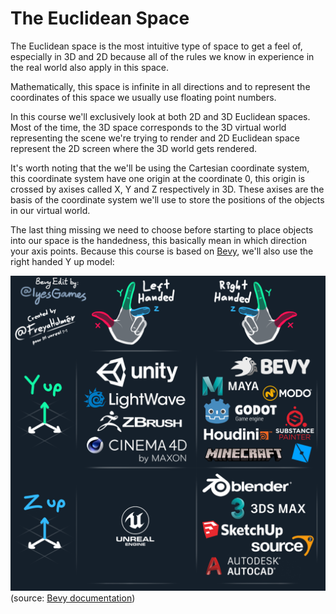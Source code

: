 # The Euclidean Space

The Euclidean space is the most intuitive type of space to get a feel of, especially in 3D and 2D because all of the rules we know in experience in the real world also apply in this space.

Mathematically, this space is infinite in all directions and to represent the coordinates of this space we usually use floating point numbers.

In this course we'll exclusively look at both 2D and 3D Euclidean spaces.
Most of the time, the 3D space corresponds to the 3D virtual world representing the scene we're trying to render and 2D Euclidean space represent the 2D screen where the 3D world gets rendered.

It's worth noting that the we'll be using the Cartesian coordinate system, this coordinate system have one origin at the coordinate 0, this origin is crossed by axises called X, Y and Z respectively in 3D. These axises are the basis of the coordinate system we'll use to store the positions of the objects in our virtual world.

The last thing missing we need to choose before starting to place objects into our space is the handedness, this basically mean in which direction your axis points. Because this course is based on [Bevy](https://bevyengine.org/), we'll also use the right handed Y up model:

![Handedness](Media/Images/handedness.png) (source: [Bevy documentation](https://bevy-cheatbook.github.io/fundamentals/coords.html))